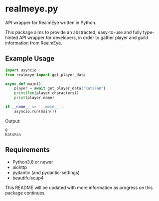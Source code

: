 # realmeye.py

API wrapper for RealmEye written in Python.

This package aims to provide an abstracted, easy-to-use and fully type-hinted API wrapper for developers, in order to gather player and guild information from RealmEye.

## Example Usage
```py
import asyncio
from realmeye import get_player_data

async def main():
    player = await get_player_data("KatsFan")
    print(len(player.characters))
    print(player.name)

if __name__ == '__main__':
    asyncio.run(main())

```
Output:
```
8
KatsFan
```

## Requirements
* Python3.8 or newer
* aiohttp
* pydantic (and pydantic-settings)
* beautifulsoup4

This README will be updated with more information as progress on this package continues.